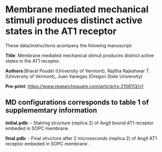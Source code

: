 # Membrane mediated mechanical stimuli produces distinct active states in the AT1 receptor

These data/instructions acompany the folowing manuscript: <br>

**Title**: Membrane mediated mechanical stimuli produces distinct active states in the AT1 receptor.<br>

**Authors**:Bharat Poudel (University of Vermont), Rajitha Rajeshwar T. (University of Vermont), Juan Vanegas (Oregon State University)<br>

**Pre-print**: https://www.researchsquare.com/article/rs-2106113/v1 <br>

## MD configurations corresponds to table 1 of supplememtary information

**initial.pdb:** - Statring structure (replica 2) of AngII bound AT1 receptor embeded in SOPC membrane .<br> 

**final.pdb:** - Final structure after 2 microseconds (replica 2) of AngII AT1 receptor embeded in SOPC membrane .<br>

